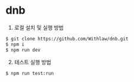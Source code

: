 # dnb
1. 로컬 설치 및 실행 방법
```bash
$ git clone https://github.com/Withlaw/dnb.git
$ npm i
$ npm run dev
```

2. 테스트 실행 방법
```bash
$ npm run test:run
```
